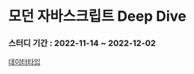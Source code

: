 # 모던 자바스크립트 Deep Dive

### 스터디 기간 : 2022-11-14 ~ 2022-12-02

[데이터타입](https://boundless-kitchen-cf5.notion.site/01-a2053bf1c82a466f84bdd63b36c70693)
